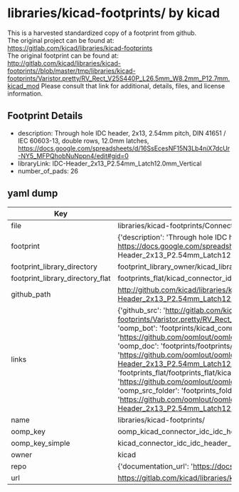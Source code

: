 # libraries/kicad-footprints/ by kicad  
This is a harvested standardized copy of a footprint from github.  
The original project can be found at:  
https://gitlab.com/kicad/libraries/kicad-footprints  
The original footprint can be found at:
http://gitlab.com/kicad/libraries/kicad-footprints//blob/master/tmp/libraries/kicad-footprints/Varistor.pretty/RV_Rect_V25S440P_L26.5mm_W8.2mm_P12.7mm.kicad_mod
Please consult that link for additional, details, files, and license information.  
## Footprint Details
* description: Through hole IDC header, 2x13, 2.54mm pitch, DIN 41651 / IEC 60603-13, double rows, 12.0mm latches, https://docs.google.com/spreadsheets/d/16SsEcesNF15N3Lb4niX7dcUr-NY5_MFPQhobNuNppn4/edit#gid=0  
* libraryLink: IDC-Header_2x13_P2.54mm_Latch12.0mm_Vertical  
* number_of_pads: 26  
## yaml dump  
| Key | Value |  
| --- | --- |  
| file | libraries/kicad-footprints/Connector_IDC.pretty/IDC-Header_2x13_P2.54mm_Latch12.0mm_Vertical.kicad_mod |  
| footprint | {'description': 'Through hole IDC header, 2x13, 2.54mm pitch, DIN 41651 / IEC 60603-13, double rows, 12.0mm latches, https://docs.google.com/spreadsheets/d/16SsEcesNF15N3Lb4niX7dcUr-NY5_MFPQhobNuNppn4/edit#gid=0', 'libraryLink': 'IDC-Header_2x13_P2.54mm_Latch12.0mm_Vertical', 'number_of_pads': 26} |  
| footprint_library_directory | footprint_library_owner/kicad_libraries/kicad-footprints/ |  
| footprint_library_directory_flat | footprints_flat/kicad_connector_idc_idc_header_2x13_p2_54mm_latch12_0mm_vertical/working |  
| github_path | http://github.com/kicad/libraries/kicad-footprints//blob/master/tmp/libraries/kicad-footprints/Connector_IDC.pretty/IDC-Header_2x13_P2.54mm_Latch12.0mm_Vertical.kicad_mod |  
| links | {'github_src': 'http://gitlab.com/kicad/libraries/kicad-footprints//blob/master/tmp/libraries/kicad-footprints/Varistor.pretty/RV_Rect_V25S440P_L26.5mm_W8.2mm_P12.7mm.kicad_mod', 'github_src_repo': 'https://gitlab.com/kicad/libraries/kicad-footprints', 'oomp_bot': 'footprints/kicad_connector_idc_idc_header_2x13_p2_54mm_latch12_0mm_vertical/working', 'oomp_bot_github': 'https://github.com/oomlout/oomlout_oomp_footprint_bot/tree/main/footprints/kicad_connector_idc_idc_header_2x13_p2_54mm_latch12_0mm_vertical/working', 'oomp_doc': 'footprints/footprints/kicad/Connector_IDC/IDC-Header_2x13_P2.54mm_Latch12.0mm_Vertical/working/', 'oomp_doc_github': 'https://github.com/oomlout/oomlout_oomp_footprint_doc/tree/main/footprints/footprints/kicad/Connector_IDC/IDC-Header_2x13_P2.54mm_Latch12.0mm_Vertical/working', 'oomp_src_flat': 'footprints_flat/footprints_flat/kicad_connector_idc_idc_header_2x13_p2_54mm_latch12_0mm_vertical/working', 'oomp_src_flat_github': 'https://github.com/oomlout/oomlout_oomp_footprint_src/tree/main/footprints_flat/kicad_connector_idc_idc_header_2x13_p2_54mm_latch12_0mm_vertical/working', 'oomp_src_folder': 'footprints_folder/footprints_folder/kicad/Connector_IDC/IDC-Header_2x13_P2.54mm_Latch12.0mm_Vertical/working', 'oomp_src_folder_github': 'https://github.com/oomlout/oomlout_oomp_footprint_src/tree/main/footprints_folder/kicad/Connector_IDC/IDC-Header_2x13_P2.54mm_Latch12.0mm_Vertical/working'} |  
| name | libraries/kicad-footprints/ |  
| oomp_key | oomp_kicad_connector_idc_idc_header_2x13_p2_54mm_latch12_0mm_vertical |  
| oomp_key_simple | kicad_connector_idc_idc_header_2x13_p2_54mm_latch12_0mm_vertical |  
| owner | kicad |  
| repo | {'documentation_url': 'https://docs.github.com/rest/repos/repos#get-a-repository', 'message': 'Not Found'} |  
| url | https://gitlab.com/kicad/libraries/kicad-footprints |  

